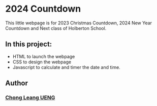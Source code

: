 
# 2024 Countdown

This little webpage is for 2023 Christmas Countdown, 2024 New Year Countdown and Next class of Holberton School.

## In this project:
- HTML to launch the webpage
- CSS to design the webpage
- Javascript to calculate and timer the date and time.

## Author
### [Chong Leang UENG](https://www.linkedin.com/in/chongleangueng/)